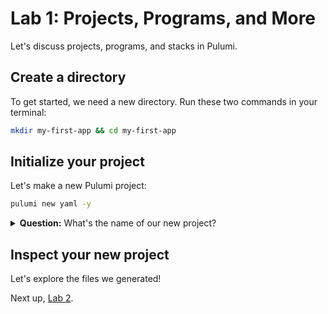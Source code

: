 # Lab 1: Projects, Programs, and More

Let's discuss projects, programs, and stacks in Pulumi.

## Create a directory

To get started, we need a new directory. Run these two commands in your terminal:

```bash
mkdir my-first-app && cd my-first-app
```

## Initialize your project

Let's make a new Pulumi project:

```bash
pulumi new yaml -y
```

<details>
<summary><b>Question:</b> What's the name of our new project?</summary>

<br/>
<b>Answer:</b> Pulumi takes the name from the directory, so the name of our new project is <code>my-first-app</code>. If you want to use a different name, use the <code>--name</code> flag or remove the <code>-y</code> flag so you can change the answer at the prompt.
</details>

## Inspect your new project

Let's explore the files we generated!

Next up, [Lab 2](../lab-2/).